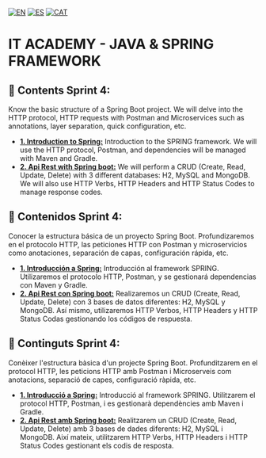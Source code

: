 [![EN](https://img.shields.io/badge/EN-blue.svg?logo=googletranslate&logoColor=white)](#eng)
[![ES](https://img.shields.io/badge/ES-red.svg?logo=googletranslate&logoColor=white)](#es)
[![CAT](https://img.shields.io/badge/CAT-yellow.svg?logo=googletranslate&logoColor=white)](#cat)

# IT ACADEMY - JAVA & SPRING FRAMEWORK

<a name="eng"></a>
## 📁 Contents Sprint 4:

Know the basic structure of a Spring Boot project.
We will delve into the HTTP protocol, HTTP requests with Postman and Microservices such as annotations, layer separation, quick configuration, etc.

+ [**1. Introduction to Spring:**](https://github.com/ariamdev/IT-ACADEMY-SPRINT-4/tree/main/Tasca%20S4.01%20Introducci%C3%B3%20a%20Spring)  Introduction to the SPRING framework. We will use the HTTP protocol, Postman, and dependencies will be managed with Maven and Gradle.
+ [**2. Api Rest with Spring boot:**](https://github.com/ariamdev/IT-ACADEMY-SPRINT-4/tree/main/Tasca%20S4.02%20Api%20Rest%20amb%20Spring%20boot) We will perform a CRUD (Create, Read, Update, Delete) with 3 different databases: H2, MySQL and MongoDB. We will also use HTTP Verbs, HTTP Headers and HTTP Status Codes to manage response codes.

<a name="es"></a>
## 📁 Contenidos Sprint 4:

Conocer la estructura básica de un proyecto Spring Boot.
Profundizaremos en el protocolo HTTP, las peticiones HTTP con Postman y microservicios como anotaciones, separación de capas, configuración rápida, etc.

+ [**1. Introducción a Spring:**](https://github.com/ariamdev/IT-ACADEMY-SPRINT-4/blob/main/Tasca%20S4.01%20Introducci%C3%B3%20a%20Spring/README.es.md) Introducción al framework SPRING. Utilizaremos el protocolo HTTP, Postman, y se gestionará dependencias con Maven y Gradle.
+ [**2. Api Rest con Spring boot:**](https://github.com/ariamdev/IT-ACADEMY-SPRINT-4/blob/main/Tasca%20S4.02%20Api%20Rest%20amb%20Spring%20boot/README.es.md) Realizaremos un CRUD (Create, Read, Update, Delete) con 3 bases de datos diferentes: H2, MySQL y MongoDB. Así mismo, utilizaremos HTTP Verbos, HTTP Headers y HTTP Status Codas gestionando los códigos de respuesta.

<a name="cat"></a>
## 📁 Continguts Sprint 4:

Conèixer l'estructura bàsica d'un projecte Spring Boot.
Profunditzarem en el protocol HTTP, les peticions HTTP amb Postman i Microserveis com anotacions, separació de capes, configuració ràpida, etc.

+ [**1. Introducció a Spring:**](https://github.com/ariamdev/IT-ACADEMY-SPRINT-4/blob/main/Tasca%20S4.01%20Introducci%C3%B3%20a%20Spring/README.cat.md)  Introducció al framework SPRING. Utilitzarem el protocol HTTP, Postman, i es gestionarà dependències amb Maven i Gradle.
+ [**2. Api Rest amb Spring boot:**](https://github.com/ariamdev/IT-ACADEMY-SPRINT-4/blob/main/Tasca%20S4.02%20Api%20Rest%20amb%20Spring%20boot/README.cat.md) Realitzarem un CRUD (Create, Read, Update, Delete) amb 3 bases de dades diferents: H2, MySQL i MongoDB. Així mateix, utilitzarem HTTP Verbs, HTTP Headers i HTTP Status Codes gestionant els codis de resposta.  

